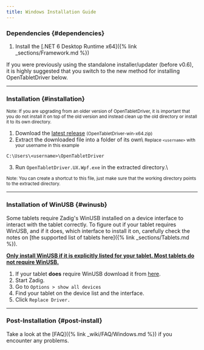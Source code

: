 ```yaml
---
title: Windows Installation Guide
---
```


### Dependencies {#dependencies}

1. Install the [.NET 6 Desktop Runtime x64]({% link _sections/Framework.md %})

<p class="text-muted">
If you were previously using the standalone installer/updater (before v0.6), it is highly suggested that you switch
to the new method for installing OpenTabletDriver below.
</p>

---

### Installation {#installation}
<small class="text-muted">
Note: If you are upgrading from an older version of OpenTabletDriver, it is important that you do not
install it on top of the old version and instead clean up the old directory or install it to its own
directory.
</small>

1. Download the [latest release](https://github.com/OpenTabletDriver/OpenTabletDriver/releases/latest/download/OpenTabletDriver-win-x64.zip) <small class="text-muted">(OpenTabletDriver-win-x64.zip)</small>
2. Extract the downloaded file into a folder of its own\\
<small class="ms-3 text-muted">Replace `<username>` with your username in this example</small>
```
C:\Users\<username>\OpenTabletDriver
```
3. Run `OpenTabletDriver.UX.Wpf.exe` in the extracted directory.\\
<small class="ms-3 text-muted">
Note: You can create a shortcut to this file, just make sure that the working directory points
to the extracted directory.
</small>

---

### Installation of WinUSB {#winusb}
Some tablets require Zadig's WinUSB installed on a device interface to interact with the tablet correctly. To figure out if your
tablet requires WinUSB, and if it does, which interface to install it on, carefully check the notes on [the supported list of tablets here]({% link _sections/Tablets.md %}).

**<u>Only install WinUSB if it is explicitly listed for your tablet. Most tablets do not require WinUSB.</u>**

1. If your tablet **does** require WinUSB download it from [here](https://github.com/pbatard/libwdi/releases/download/b755/zadig-2.6.exe).
2. Start Zadig.
3. Go to `Options > show all devices`
4. Find your tablet on the device list and the interface.
5. Click `Replace Driver.`

---

### Post-Installation {#post-install}
Take a look at the [FAQ]({% link _wiki/FAQ/Windows.md %}) if you encounter any problems.
